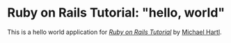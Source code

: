 # Ruby on Rails Tutorial: "hello, world"

This is a hello world application for
[*Ruby on Rails Tutorial*](http://www.railstutorial.org/)
by [Michael Hartl](http://www.michaelhartl.com/).
